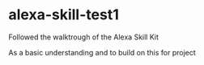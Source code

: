 # alexa-skill-test1

Followed the walktrough of the Alexa Skill Kit

As a basic understanding and to build on this for project
